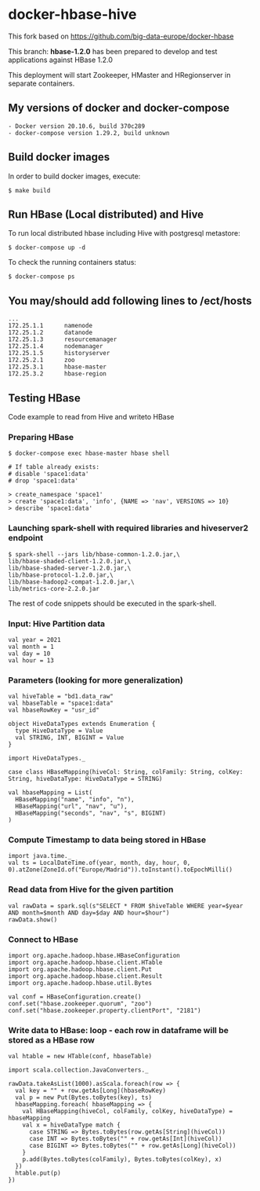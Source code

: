 # docker-hbase-hive

This fork based on https://github.com/big-data-europe/docker-hbase

This branch: **hbase-1.2.0** has been prepared to develop and test applications against HBase 1.2.0

This deployment will start Zookeeper, HMaster and HRegionserver in separate containers. 

## My versions of docker and docker-compose
~~~
- Docker version 20.10.6, build 370c289
- docker-compose version 1.29.2, build unknown
~~~

## Build docker images

In order to build docker images, execute:
~~~
$ make build
~~~

## Run HBase (Local distributed) and Hive

To run local distributed hbase including Hive with postgresql metastore:
~~~
$ docker-compose up -d
~~~

To check the running containers status:
~~~
$ docker-compose ps
~~~

## You may/should add following lines to /ect/hosts

~~~
...
172.25.1.1      namenode
172.25.1.2      datanode
172.25.1.3      resourcemanager
172.25.1.4      nodemanager
172.25.1.5      historyserver
172.25.2.1      zoo
172.25.3.1      hbase-master
172.25.3.2      hbase-region
~~~

## Testing HBase

Code example to read from Hive and writeto HBase

### Preparing HBase

~~~
$ docker-compose exec hbase-master hbase shell

# If table already exists:
# disable 'space1:data'
# drop 'space1:data'

> create_namespace 'space1'
> create 'space1:data', 'info', {NAME => 'nav', VERSIONS => 10}
> describe 'space1:data'
~~~

### Launching spark-shell with required libraries and hiveserver2 endpoint

~~~
$ spark-shell --jars lib/hbase-common-1.2.0.jar,\
lib/hbase-shaded-client-1.2.0.jar,\
lib/hbase-shaded-server-1.2.0.jar,\
lib/hbase-protocol-1.2.0.jar,\
lib/hbase-hadoop2-compat-1.2.0.jar,\
lib/metrics-core-2.2.0.jar
~~~

The rest of code snippets should be executed in the spark-shell.

### Input: Hive Partition data

~~~
val year = 2021
val month = 1
val day = 10
val hour = 13
~~~

### Parameters (looking for more generalization)

~~~
val hiveTable = "bd1.data_raw"
val hbaseTable = "space1:data"
val hbaseRowKey = "usr_id"

object HiveDataTypes extends Enumeration {
  type HiveDataType = Value
  val STRING, INT, BIGINT = Value
}

import HiveDataTypes._

case class HBaseMapping(hiveCol: String, colFamily: String, colKey: String, hiveDataType: HiveDataType = STRING)

val hbaseMapping = List(
  HBaseMapping("name", "info", "n"),
  HBaseMapping("url", "nav", "u"),
  HBaseMapping("seconds", "nav", "s", BIGINT)
)
~~~

### Compute Timestamp to data being stored in HBase

~~~
import java.time._
val ts = LocalDateTime.of(year, month, day, hour, 0, 0).atZone(ZoneId.of("Europe/Madrid")).toInstant().toEpochMilli()
~~~

### Read data from Hive for the given partition

~~~
val rawData = spark.sql(s"SELECT * FROM $hiveTable WHERE year=$year AND month=$month AND day=$day AND hour=$hour")
rawData.show()
~~~

### Connect to HBase

~~~
import org.apache.hadoop.hbase.HBaseConfiguration
import org.apache.hadoop.hbase.client.HTable
import org.apache.hadoop.hbase.client.Put
import org.apache.hadoop.hbase.client.Result
import org.apache.hadoop.hbase.util.Bytes

val conf = HBaseConfiguration.create()
conf.set("hbase.zookeeper.quorum", "zoo")
conf.set("hbase.zookeeper.property.clientPort", "2181")
~~~

### Write data to HBase: loop - each row in dataframe will be stored as a HBase row

~~~
val htable = new HTable(conf, hbaseTable)

import scala.collection.JavaConverters._

rawData.takeAsList(1000).asScala.foreach(row => {
  val key = "" + row.getAs[Long](hbaseRowKey)
  val p = new Put(Bytes.toBytes(key), ts)
  hbaseMapping.foreach( hbaseMapping => {
    val HBaseMapping(hiveCol, colFamily, colKey, hiveDataType) = hbaseMapping
    val x = hiveDataType match {
      case STRING => Bytes.toBytes(row.getAs[String](hiveCol))
      case INT => Bytes.toBytes("" + row.getAs[Int](hiveCol))
      case BIGINT => Bytes.toBytes("" + row.getAs[Long](hiveCol))
    }
    p.add(Bytes.toBytes(colFamily), Bytes.toBytes(colKey), x)
  })
  htable.put(p)
})
~~~      
